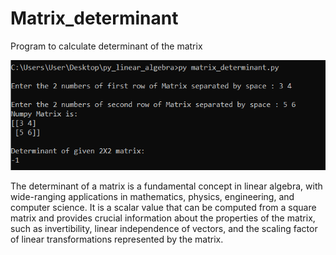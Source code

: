 # Matrix_determinant
Program to calculate determinant of the matrix

![alt text](https://github.com/alexzedev/Matrix_determinant/blob/main/matrix_determinant_screen.png?raw=true)


The determinant of a matrix is a fundamental concept in linear algebra, with wide-ranging applications in mathematics, physics, engineering, and computer science. It is a scalar value that can be computed from a square matrix and provides crucial information about the properties of the matrix, such as invertibility, linear independence of vectors, and the scaling factor of linear transformations represented by the matrix.
